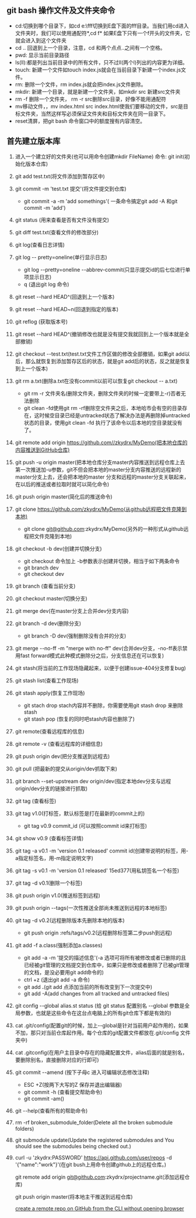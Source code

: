 ## git bash 操作文件及文件夹命令

- cd:切换到哪个目录下，如cd e:\fff切换到E盘下面的fff目录。当我们用cd进入文件夹时，我们可以使用通配符*,cd f* 如果E盘下只有一个f开头的文件夹，它就会进入到这个文件夹
- cd .. 回退到上一个目录，注意，cd 和两个点点..之间有一个空格。
- pwd: 显示当前目录路径
- ls(ll):都是列出当前目录中的所有文件，只不过ll(两个l)列出的内容更为详细。
- touch: 新建一个文件如touch index.js就会在当前目录下新建一个index.js文件。
- rm: 删除一个文件，rm index.js就会把index.js文件删除。
- mkdir: 新建一个目录，就是新建一个文件夹，如mkdir src 新建src文件夹
- rm -f 删除一个文件夹， rm -r src删除src目录，好像不能用通配符
- mv移动文件，，mv index.html src index.html使我们要移动的文件，src是目标文件夹，当然这样写必须保证文件夹和目标文件夹在同一目录下。
- reset清屏，把git bash 命令窗口中的额度搜有内容清空。
## 首先建立版本库

1. 进入一个建立好的文件夹(也可以用命令创建mkdir FileName) 
  命令: git init(初始化版本仓库)

2. git add test.txt(将文件添加到暂存区中)

3. git commit -m 'test.txt 提交'(将文件提交到仓库)
   - git commit -a -m 'add somethings'( 一条命令搞定git add -A 和git commit -m 'add')

4. git status (用来查看是否有文件没有提交)

5. git diff test.txt(查看文件的修改部分)

6. git log(查看日志详情)

7. git log --  pretty=oneline(单行显示日志)
    - git log --pretty=oneline --abbrev-commit(只显示提交id的后七位进行单项显示日志)
    - q (退出git log 命令)

8. git reset --hard HEAD^(回退到上一个版本)

9. git reset --hard HEAD~n(回退到指定的版本)

10. git reflog (获取版本号)

11. git reset --hard HEAD^(撤销修改也就是没有提交我就回到上一个版本就是全部撤销)

12. git checkout --test.txt(test.txt文件工作区做的修改全部撤销，如果git add以后，那么就恢复到添加暂存区后的状态，就是git add后的状态，反之就是恢复到上一个版本)

13. git rm a.txt(删除a.txt在没有commit以前可以恢复git checkout -- a.txt)
    - git rm -r 文件夹名(删除文件夹，删除文件夹的时候一定要带上-r)否者无法删除
    - git clean -fd使用git rm -rf删除空文件夹之后，本地哈市会有空的目录存在，这时候空目录已经是untracked状态了解决办法是再删除掉untracked状态的目录，使用git clean -fd 执行了该命令以后本地的空目录就没有了。

14. git remote add origin https://github.com//zkydrx/MyDemo(把本地仓库的内容推送到GitHub仓库)

15. git push -u origin master(把本地仓库分支master内容推送到远程仓库上去 第一次推送加-u参数，git不但会把本地的master分支内容推送的远程新的master分支上去，还会把本地的master 分支和远程的master分支关联起来，在以后的推送或者拉取时就可以简化命令)

16. git push origin master(简化后的推送命令)

17. git clone https://github.com/zkydrx/MyDemo(从github远程把文件克隆到本地)
    - git clone git@github.com:zkydrx/MyDemo(另外的一种形式从github远程把文件克隆到本地)

18. git checkout -b dev(创建并切换分支)
    - git checkout 命令加上 -b参数表示创建并切换，相当于如下两条命令
    - git branch dev
    - git checkout dev

19. git branch (查看当前分支)

20. git checkout master(切换分支)

21. git merge dev(在master分支上合并dev分支内容)

22. git branch -d dev(删除分支)
    - git branch -D dev(强制删除没有合并的分支)

23. git merge --no-ff -m "merge with no-ff" dev(合并dev分支，-no-ff表示禁用fast forward模式此种模式删除分之后，分支信息还在可以恢复)

24. git stash(将当前的工作现场隐藏起来，以便于创建issue-404分支修复bug)

25. git stash list(查看工作现场)

26. git stash apply(恢复工作现场)
    - git stach drop stach内容并不删除，你需要使用git stash drop 来删除stash
    - git stash pop (恢复的同时吧stash内容也删除了)

27. git remote(查看远程库的信息)

28. git remote -v (查看远程库的详细信息)

29. git push origin dev(把分支推送到远程去)

30. git pull (把最新的提交从origin/dev抓取下来)

31. git branch --set-upstream dev origin/dev(指定本地dev分支与远程origin/dev分支的链接进行抓取)

32. git tag (查看标签)

33. git tag v1.0(打标签，默认标签是打在最新的commit上的)
    - git tag v0.9 commit_id (可以按照commit id来打标签)

34. git show v0.9 (查看标签详情)

35. git tag -a v0.1 -m 'version 0.1 released' commit id(创建带说明的标签，用-a指定标签名，用-m指定说明文字)

36. git tag -s v0.1 -m 'version 0.1 released' 15ed377(用私钥签名一个标签)

37. git tag -d v0.1(删除一个标签)

38. git push origin v1.0(推送标签到远程)

39. git push origin --tags(一次性推送全部尚未推送到远程的本地标签)

40. git tag -d v0.2(远程删除版本先删除本地的版本)
    - git push origin  :refs/tags/v0.2(远程删除标签第二步push到远程)

41. git add -f a.class(强制添加a.classes)
    - git add -a -m '提交的描述信息'(-a 选项可将所有被修改或者已删除的且已经被git管理的文档提交到仓库中，如果只是修改或者删除了已被git管理的文档，是没必要用git add命令的)
    - ctrl +z (退出git add -a 命令)
    - git add **.**(git add 点添加当前的所有改变到下一次提交中)
    - git add -A(add changes from all tracked and untracked files)

42. git config --global alias.st status (给 git status 配置别名 --global 参数是全局参数，也就是这些命令在这台点电脑上的所有git仓库下都是有效的)

43. cat .git/config(配置git的时候，加上--global是针对当前用户起作用的，如果不加，那只对当前仓库起作用。每个仓库的git配置文件都放在.git/config 文件夹中)

44. cat .gitconfig(在用户主目录中存在的隐藏配置文件，alias后面的就是别名，要删除别名，直接删除对应的行即可)

45. git commit --amend (按下子母c 进入可编辑状态修改注释)
    - ESC +Z(按两下大写的Z 保存并退出编辑器)
    - git commit -h (查看提交帮助命令)
    - git commit -am()

46. git --help(查看所有的帮助命令)

47. rm -rf broken_submodule_folder(Delete all the broken submodule folders)

48. git submodule update(Update the registered submodules and You should see the submodules being checked out.)

49. curl  -u 'zkydrx:PASSWORD'  https://api.github.com/user/repos -d '{"name":"work"}'(在git bush上用命令创建github上的远程仓库。)

    git remote add origin git@github.com:zkydrx/projectname.git(添加远程仓库)

    git push origin master(将本地主干推送到远程仓库)

    [create a remote repo on GitHub from the CLI without opening browser](https://github.com/zkydrx/gitbush/blob/master/create%20a%20remote%20repo%20on%20GitHub%20from%20the%20CLI%20without%20opening%20browser.md#is-it-possible-to-create-a-remote-repo-on-github-from-the-cli-without-opening-browser)

    ​

